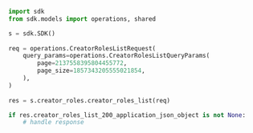 <!-- Start SDK Example Usage -->
```python
import sdk
from sdk.models import operations, shared

s = sdk.SDK()
    
req = operations.CreatorRolesListRequest(
    query_params=operations.CreatorRolesListQueryParams(
        page=2137558395804455772,
        page_size=1857343205555021854,
    ),
)
    
res = s.creator_roles.creator_roles_list(req)

if res.creator_roles_list_200_application_json_object is not None:
    # handle response
```
<!-- End SDK Example Usage -->